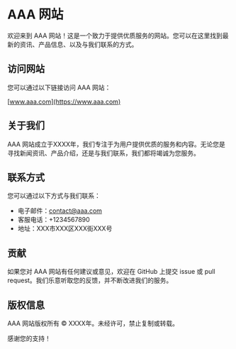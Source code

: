 # AAA 网站

欢迎来到 AAA 网站！这是一个致力于提供优质服务的网站。您可以在这里找到最新的资讯、产品信息、以及与我们联系的方式。

## 访问网站

您可以通过以下链接访问 AAA 网站：

[www.aaa.com](https://www.aaa.com)

## 关于我们

AAA 网站成立于XXXX年，我们专注于为用户提供优质的服务和内容。无论您是寻找新闻资讯、产品介绍，还是与我们联系，我们都将竭诚为您服务。

## 联系方式

您可以通过以下方式与我们联系：

- 电子邮件：contact@aaa.com
- 客服电话：+1234567890
- 地址：XXX市XXX区XXX街XXX号

## 贡献

如果您对 AAA 网站有任何建议或意见，欢迎在 GitHub 上提交 issue 或 pull request。我们乐意听取您的反馈，并不断改进我们的服务。

## 版权信息

AAA 网站版权所有 © XXXX年。未经许可，禁止复制或转载。

感谢您的支持！

